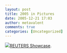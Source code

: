 ```yaml
---
layout: post
title: 2005 in Pictures
date: 2005-12-21 17:03
author: metavalent
comments: true
categories: [Uncategorized]
---
```

<!--Lead Photo --><a href="http://photos.reuters.com/Pictures/galleries/showcases/showcase_slide.asp?storyID=632702912668906250&amp;urlStr=/pictures/&amp;directory=/configData/Pictures/&amp;edition=US"><img src="https://web.archive.org/web/*/http://awebcamdarkly.com/">REUTERS Showcase</a>.
